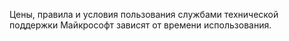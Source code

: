 Цены, правила и условия пользования службами технической поддержки Майкрософт зависят от времени использования.

<!--HONumber=Jun16_HO4-->



